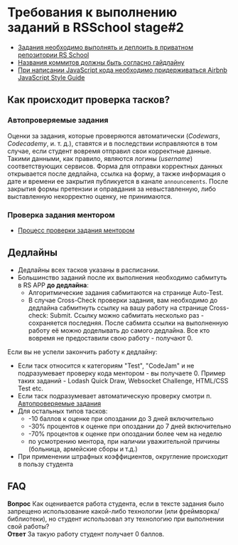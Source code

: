 # Требования к выполнению заданий в RSSchool stage#2

- [Задания необходимо выполнять и деплоить в приватном репозитории RS School](private-repository.md)
- [Названия коммитов должны быть согласно гайдлайну](git-convention.md)
- [При написании JavaScript кода необходимо придерживаться Airbnb JavaScript Style Guide](https://github.com/airbnb/javascript)

## Как происходит проверка тасков?

### Автопроверяемые задания

Оценки за задания, которые проверяются автоматически (_Codewars_, _Codecademy_, и. т. д.), ставятся и в последствии исправляются в том случае, если студент вовремя отправил свои корректные данные. Такими данными, как правило, являются логины (_username_) соответствующих сервисов. Форма для отправки корректных данных открывается после дедлайна, ссылка на форму, а также информация о дате и времени ее закрытия публикуется в канале `announcements`. После закрытия формы претензии и оправдания за невыставленную, либо выставленную некорректно оценку, не принимаются.

### Проверка задания ментором

- [Процесс проверки задания ментором](pull-request-review-process.md)

## Дедлайны

- Дедлайны всех тасков указаны в расписании.
- Большинство заданий после их выполнения необходимо сабмитуть в RS APP **до дедлайна**:
  - Алгоритмические задания сабмитаются на странице Auto-Test.
  - В случае Cross-Check проверки задания, вам необходимо до дедлайна сабмитнуть ссылку на вашу работу на странице Cross-check: Submit. Ссылку можно сабмитать несколько раз - сохраняется последняя. После сабмита ссылки на выполненную работу её можно доделывать до самого дедлайна. Все кто вовремя не предоставили свою работу - получают 0.

Если вы не успели закончить работу к дедлайну:

- Если таск относится к категориям "Test", "CodeJam" и не подразумевает проверку кода ментором - вы получаете 0. Пример таких заданий - Lodash Quick Draw, Websocket Challenge, HTML/CSS Test etc.
- Если таск подразумевает автоматическую проверку смотри п. [Автопроверяемые задания](#Автопроверяемые-задания)
- Для остальных типов тасков:
  - -10 баллов к оценке при опоздании до 3 дней включительно
  - -30% процентов к оценке при опоздании до 7 дней включительно
  - -70% процентов к оценке при опоздании более чем на неделю
  - по усмотрению ментора, при наличии уважительной причины (больница, армейские сборы и т.д.)
- При применении штрафных коэффициентов, округление происходит в пользу студента

## FAQ

**Вопрос** Как оценивается работа студента, если в тексте задания было запрещено использование какой-либо технологии (или фреймворка/библиотеки), но студент использовал эту технологию при выполнении свой работы?  
**Ответ** За такую работу студент получает 0 баллов.
